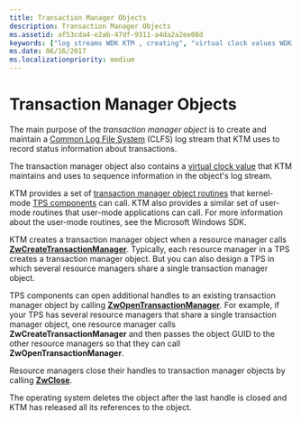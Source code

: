 ```yaml
---
title: Transaction Manager Objects
description: Transaction Manager Objects
ms.assetid: af53cda4-e2ab-47df-9311-a4da2a2ee08d
keywords: ["log streams WDK KTM , creating", "virtual clock values WDK KTM , in transaction manager objects", "Kernel Transaction Manager WDK , transaction managers", "transaction manager objects WDK KTM"]
ms.date: 06/16/2017
ms.localizationpriority: medium
---
```


# Transaction Manager Objects


The main purpose of the *transaction manager object* is to create and maintain a [Common Log File System](using-common-log-file-system.md) (CLFS) log stream that KTM uses to record status information about transactions.

The transaction manager object also contains a [virtual clock value](using-virtual-clock-values.md) that KTM maintains and uses to sequence information in the object's log stream.

KTM provides a set of [transaction manager object routines](https://docs.microsoft.com/windows-hardware/drivers/ddi/index) that kernel-mode [TPS components](understanding-tps-components.md) can call. KTM also provides a similar set of user-mode routines that user-mode applications can call. For more information about the user-mode routines, see the Microsoft Windows SDK.

KTM creates a transaction manager object when a resource manager calls [**ZwCreateTransactionManager**](https://docs.microsoft.com/windows-hardware/drivers/ddi/wdm/nf-wdm-ntcreatetransactionmanager). Typically, each resource manager in a TPS creates a transaction manager object. But you can also design a TPS in which several resource managers share a single transaction manager object.

TPS components can open additional handles to an existing transaction manager object by calling [**ZwOpenTransactionManager**](https://docs.microsoft.com/windows-hardware/drivers/ddi/wdm/nf-wdm-ntopentransactionmanager). For example, if your TPS has several resource managers that share a single transaction manager object, one resource manager calls **ZwCreateTransactionManager** and then passes the object GUID to the other resource managers so that they can call **ZwOpenTransactionManager**.

Resource managers close their handles to transaction manager objects by calling [**ZwClose**](https://docs.microsoft.com/windows-hardware/drivers/ddi/ntifs/nf-ntifs-ntclose).

The operating system deletes the object after the last handle is closed and KTM has released all its references to the object.

 

 




